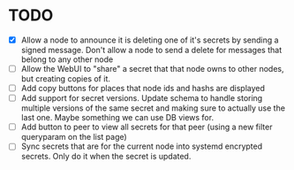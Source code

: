 # TODO

 - [x] Allow a node to announce it is deleting one of it's secrets by sending a signed message. Don't allow a node to send a delete for messages that belong to any other node
 - [ ] Allow the WebUI to "share" a secret that that node owns to other nodes, but creating copies of it.
 - [ ] Add copy buttons for places that node ids and hashs are displayed
 - [ ] Add support for secret versions. Update schema to handle storing multiple versions of the same secret and making sure to actually use the last one. Maybe something we can use DB views for.
 - [ ] Add button to peer to view all secrets for that peer (using a new filter queryparam on the list page)
 - [ ] Sync secrets that are for the current node into systemd encrypted secrets. Only do it when the secret is updated.
